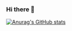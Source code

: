 ### Hi there 👋

[![Anurag's GitHub stats](https://github-readme-stats.vercel.app/api?username=phuongvo9)](https://github.com/anuraghazra/github-readme-stats)

<!--
**phuongvo9/phuongvo9** is a ✨ _special_ ✨ repository because its `README.md` (this file) appears on your GitHub profile.

Here are some ideas to get you started:

- 🔭 I’m currently working on ...
- 🌱 I’m currently learning ...
- 👯 I’m looking to collaborate on ...
- 🤔 I’m looking for help with ...
- 💬 Ask me about ...
- 📫 How to reach me: ...
- 😄 Pronouns: ...
- ⚡ Fun fact: ...
-->
